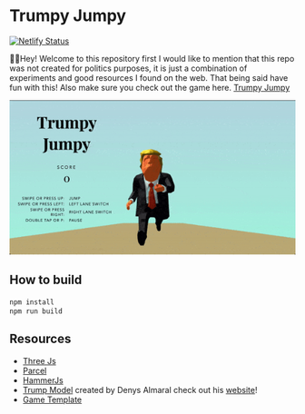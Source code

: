 # Trumpy Jumpy
[![Netlify Status](https://api.netlify.com/api/v1/badges/3add7b59-2594-4710-9732-74f975aaeceb/deploy-status)](https://app.netlify.com/sites/trumpyjumpy/deploys)

👋🏼Hey! Welcome to this repository first I would like to mention that this repo was not created for politics purposes, it is just a combination of experiments and good resources I found on the web. That being said have fun with this! Also make sure you check out the game here. [Trumpy Jumpy](https://trumpyjumpy.netlify.app/)

![](docs/imgs/demo.gif)

## How to build 
    npm install
    npm run build

## Resources
* [Three Js](https://github.com/mrdoob/three.js/)
* [Parcel](https://github.com/parcel-bundler/parcel)
* [HammerJs](https://github.com/hammerjs/hammer.js)
* [Trump Model](https://denysalmaral.com/2016/11/free-lowpoly-donald-trump-3d-character.html) created by Denys Almaral check out his [website](https://www.denysalmaral.com)! 
* [Game Template](https://github.com/wanfungchui/Boxy-Run)
